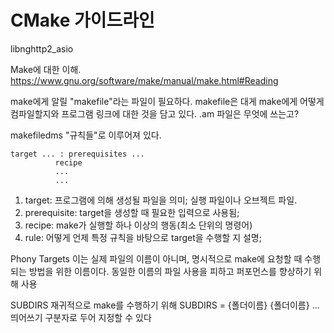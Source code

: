 # CMake 가이드라인
libnghttp2_asio

Make에 대한 이해. 
https://www.gnu.org/software/make/manual/make.html#Reading 

make에게 알릴 "makefile"라는 파일이 필요하다. makefile은 대게 make에게 어떻게 컴파일할지와 프로그램 링크에 대한 것을 담고 있다. 
.am 파일은 무엇에 쓰는고?

makefiledms "규칙들"로 이루어져 있다. 
```
target ... : prerequisites ...
          recipe
          ...
          ...
```

1. target: 프로그램에 의해 생성될 파일을 의미; 실행 파일이나 오브젝트 파일.
2. prerequisite: target을 생성할 때 필요한 입력으로 사용됨;
3. recipe: make가 실행할 하나 이상의 행동(최소 단위의 명령어)
4. rule: 어떻게 언제 특정 규칙을 바탕으로 target을 수행할 지 설명;

Phony Targets
이는 실제 파일의 이름이 아니며, 명시적으로 make에 요청할 때 수행되는 방법을 위한 이름이다. 동일한 이름의 파일 사용을 피하고 퍼포먼스를 향상하기 위해 사용

SUBDIRS
재귀적으로 make를 수행하기 위해 SUBDIRS = {폴더이름} {폴더이름} ... 띄어쓰기 구분자로 두어 지정할 수 있다

